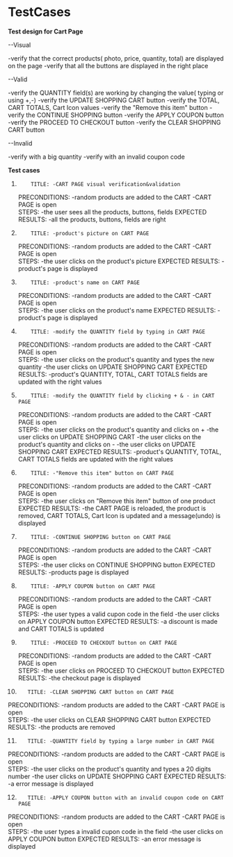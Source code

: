 # TestCases


**Test design for Cart Page**

--Visual

-verify that the correct products( photo, price, quantity, total) are displayed on the page 
-verify that all the buttons are displayed in the right place

--Valid

-verify the QUANTITY field(s) are working by changing the value( typing or using +,-)
-verify the UPDATE SHOPPING CART button
-verify the TOTAL, CART TOTALS, Cart Icon values 
-verify the "Remove this item" button
-verify the CONTINUE SHOPPING button
-verify the APPLY COUPON button
-verify the PROCEED TO CHECKOUT button
-verify the CLEAR SHOPPING CART button

--Invalid

-verify with a big quantity
-verify with an invalid coupon code


**Test cases**
 
1.
           TITLE: -CART PAGE visual verification&validation
   PRECONDITIONS: -random products are added to the CART
                  -CART PAGE is open  
           STEPS: -the user sees all the products, buttons, fields
EXPECTED RESULTS: -all the products, buttons, fields are right

2.
           TITLE: -product's picture on CART PAGE 
   PRECONDITIONS: -random products are added to the CART
                  -CART PAGE is open  
           STEPS: -the user clicks on the product's picture
EXPECTED RESULTS: -product's page is displayed

3.
           TITLE: -product's name on CART PAGE 
   PRECONDITIONS: -random products are added to the CART
                  -CART PAGE is open  
           STEPS: -the user clicks on the product's name
EXPECTED RESULTS: -product's page is displayed

4.
           TITLE: -modify the QUANTITY field by typing in CART PAGE 
   PRECONDITIONS: -random products are added to the CART
                  -CART PAGE is open  
           STEPS: -the user clicks on the product's quantity and types the new quantity
                  -the user clicks on UPDATE SHOPPING CART
EXPECTED RESULTS: -product's QUANTITY, TOTAL, CART TOTALS fields are updated with the right values 

5.
           TITLE: -modify the QUANTITY field by clicking + & - in CART PAGE 
   PRECONDITIONS: -random products are added to the CART
                  -CART PAGE is open  
           STEPS: -the user clicks on the product's quantity and clicks on +
                  -the user clicks on UPDATE SHOPPING CART
                  -the user clicks on the product's quantity and clicks on -
                  -the user clicks on UPDATE SHOPPING CART
EXPECTED RESULTS: -product's QUANTITY, TOTAL, CART TOTALS fields are updated with the right values

6.
           TITLE: -"Remove this item" button on CART PAGE 
   PRECONDITIONS: -random products are added to the CART
                  -CART PAGE is open  
           STEPS: -the user clicks on "Remove this item" button of one product
EXPECTED RESULTS: -the CART PAGE is reloaded, the product is removed, CART TOTALS, Cart Icon is updated and a message(undo) is displayed

7.
           TITLE: -CONTINUE SHOPPING button on CART PAGE 
   PRECONDITIONS: -random products are added to the CART
                  -CART PAGE is open  
           STEPS: -the user clicks on CONTINUE SHOPPING button
EXPECTED RESULTS: -products page is displayed

8.
           TITLE: -APPLY COUPON button on CART PAGE 
   PRECONDITIONS: -random products are added to the CART
                  -CART PAGE is open  
           STEPS: -the user types a valid cupon code in the field
                  -the user clicks on APPLY COUPON button
EXPECTED RESULTS: -a discount is made and CART TOTALS is updated

9.
           TITLE: -PROCEED TO CHECKOUT button on CART PAGE 
   PRECONDITIONS: -random products are added to the CART
                  -CART PAGE is open  
           STEPS: -the user clicks on PROCEED TO CHECKOUT button
EXPECTED RESULTS: -the checkout page is displayed


10.
           TITLE: -CLEAR SHOPPING CART button on CART PAGE 
   PRECONDITIONS: -random products are added to the CART
                  -CART PAGE is open  
           STEPS: -the user clicks on CLEAR SHOPPING CART button
EXPECTED RESULTS: -the products are removed 

11.
           TITLE: -QUANTITY field by typing a large number in CART PAGE 
   PRECONDITIONS: -random products are added to the CART
                  -CART PAGE is open  
           STEPS: -the user clicks on the product's quantity and types a 20 digits number
                  -the user clicks on UPDATE SHOPPING CART
EXPECTED RESULTS: -a error message is displayed

12.
           TITLE: -APPLY COUPON button with an invalid coupon code on CART PAGE 
   PRECONDITIONS: -random products are added to the CART
                  -CART PAGE is open  
           STEPS: -the user types a invalid cupon code in the field
                  -the user clicks on APPLY COUPON button
EXPECTED RESULTS: -an error message is displayed
